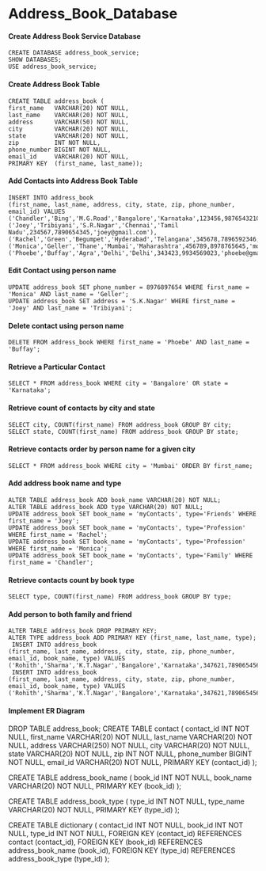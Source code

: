 # Address_Book_Database

#### Create Address Book Service Database
```
CREATE DATABASE address_book_service;
SHOW DATABASES;
USE address_book_service;
```
#### Create Address Book Table
```
CREATE TABLE address_book (
first_name   VARCHAR(20) NOT NULL,
last_name    VARCHAR(20) NOT NULL,
address      VARCHAR(50) NOT NULL,
city         VARCHAR(20) NOT NULL,
state        VARCHAR(20) NOT NULL,
zip          INT NOT NULL,
phone_number BIGINT NOT NULL,
email_id     VARCHAR(20) NOT NULL,
PRIMARY KEY  (first_name, last_name));
```
#### Add Contacts into Address Book Table
```
INSERT INTO address_book 
(first_name, last_name, address, city, state, zip, phone_number, email_id) VALUES
('Chandler','Bing','M.G.Road','Bangalore','Karnataka',123456,9876543210,'chandler@gmail.com'),
('Joey','Tribiyani','S.R.Nagar','Chennai','Tamil Nadu',234567,7890654345,'joey@gmail.com'),
('Rachel','Green','Begumpet','Hyderabad','Telangana',345678,7896592346,'rachel@gmail.com'),
('Monica','Geller','Thane','Mumbai','Maharashtra',456789,8978765645,'monica@gmail.com'),
('Phoebe','Buffay','Agra','Delhi','Delhi',343423,9934569023,'phoebe@gmail.com');
```

#### Edit Contact using person name
```
UPDATE address_book SET phone_number = 8976897654 WHERE first_name = 'Monica' AND last_name = 'Geller';
UPDATE address_book SET address = 'S.K.Nagar' WHERE first_name = 'Joey' AND last_name = 'Tribiyani';
```

#### Delete contact using person name
```
DELETE FROM address_book WHERE first_name = 'Phoebe' AND last_name = 'Buffay';
```

#### Retrieve a Particular Contact
```
SELECT * FROM address_book WHERE city = 'Bangalore' OR state = 'Karnataka';
```

#### Retrieve count of contacts by city and state
```
SELECT city, COUNT(first_name) FROM address_book GROUP BY city;
SELECT state, COUNT(first_name) FROM address_book GROUP BY state;
```

#### Retrieve contacts order by person name for a given city
```
SELECT * FROM address_book WHERE city = 'Mumbai' ORDER BY first_name;
```

#### Add address book name and type
```
ALTER TABLE address_book ADD book_name VARCHAR(20) NOT NULL;
ALTER TABLE address_book ADD type VARCHAR(20) NOT NULL;
UPDATE address_book SET book_name = 'myContacts', type='Friends' WHERE first_name = 'Joey';
UPDATE address_book SET book_name = 'myContacts', type='Profession' WHERE first_name = 'Rachel';
UPDATE address_book SET book_name = 'myContacts', type='Profession' WHERE first_name = 'Monica';
UPDATE address_book SET book_name = 'myContacts', type='Family' WHERE first_name = 'Chandler';
```

#### Retrieve contacts count by book type
```
SELECT type, COUNT(first_name) FROM address_book GROUP BY type;
```

#### Add person to both family and friend
```
ALTER TABLE address_book DROP PRIMARY KEY;
ALTER TYPE address_book ADD PRIMARY KEY (first_name, last_name, type);
 INSERT INTO address_book 
(first_name, last_name, address, city, state, zip, phone_number, email_id, book_name, type) VALUES 
('Rohith','Sharma','K.T.Nagar','Bangalore','Karnataka',347621,7890654567,'rohith@gmail.com','myContacts','Friends');
 INSERT INTO address_book 
(first_name, last_name, address, city, state, zip, phone_number, email_id, book_name, type) VALUES 
('Rohith','Sharma','K.T.Nagar','Bangalore','Karnataka',347621,7890654567,'rohith@gmail.com','myContacts','Family');
```

#### Implement ER Diagram
DROP TABLE address_book;
CREATE TABLE contact (
    contact_id INT NOT NULL,
    first_name VARCHAR(20) NOT NULL,
    last_name VARCHAR(20) NOT NULL,
    address VARCHAR(250) NOT NULL,
    city VARCHAR(20) NOT NULL,
    state VARCHAR(20) NOT NULL,
    zip INT NOT NULL,
    phone_number BIGINT NOT NULL,
    email_id VARCHAR(20) NOT NULL,
    PRIMARY KEY (contact_id)
);

CREATE TABLE address_book_name (
    book_id INT NOT NULL,
    book_name VARCHAR(20) NOT NULL,
    PRIMARY KEY (book_id)
);


CREATE TABLE address_book_type (
    type_id INT NOT NULL,
    type_name VARCHAR(20) NOT NULL,
    PRIMARY KEY (type_id)
);


CREATE TABLE dictionary (
    contact_id INT NOT NULL,
    book_id INT NOT NULL,
    type_id INT NOT NULL,
    FOREIGN KEY (contact_id) REFERENCES contact (contact_id),
    FOREIGN KEY (book_id) REFERENCES address_book_name (book_id),
    FOREIGN KEY (type_id) REFERENCES address_book_type (type_id)
);

